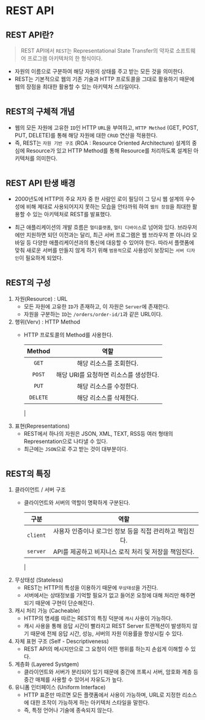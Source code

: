 # REST API

## REST API란?

> REST API에서 `REST`는 Representational State Transfer의 약자로 소프트웨어 프로그램 아키텍처의 한 형식이다.
- 자원의 이름으로 구분하여 해당 자원의 상태를 주고 받는 모든 것을 의미한다.
- REST는 기본적으로 웹의 기존 기술과 HTTP 프로토콜을 그대로 활용하기 때문에 웹의 장점을 최대한 활용할 수 있는 아키텍처 스타일이다.
#
## REST의 구체적 개념
- 웹의 모든 자원에 고유한 `ID`인 HTTP `URL`을 부여하고, `HTTP Method` (GET, POST, PUT, DELETE)를 통해 해당 자원에 대한 `CRUD` 연산을 적용한다.  
- 즉, REST는 `자원 기반 구조` (ROA : Resource Oriented Architecture) 설계의 중심에 Resource가 있고 HTTP Method를 통해 Resource를 처리하도록 설계된 아키텍처를 의미한다.
#
## REST API 탄생 배경
- 2000년도에 HTTP의 주요 저자 중 한 사람인 로이 필딩이 그 당시 웹 설계의 우수성에 비해 제대로 사용되어지지 못하는 모습을 안타까워 하여 `웹의 장점`을 최대한 활용할 수 있는 아키텍처로 REST를 발표했다.  

- 최근 애플리케이션의 개발 흐름은 `멀티플랫폼`, `멀티 디바이스`로 넘어와 있다. 브라우저에만 지원하면 되던 이전과는 달리, 최근 서버 프로그램은 웹 브라우저 뿐 아니라 모바일 등 다양한 애플리케이션과의 통신에 대응할 수 있어야 한다. 따라서 플랫폼에 맞춰 새로운 서버를 만들지 않게 하기 위해 `범용적`으로 사용성이 보장되는 `서버 디자인`이 필요하게 되었다.
#
## REST의 구성
1. 자원(Resource) : URL
    - 모든 자원에 고유한 `ID`가 존재하고, 이 자원은 `Server`에 존재한다.
    - 자원을 구분하는 `ID`는 `/orders/order-id/1`과 같은 URL이다.
1. 행위(Verv) : HTTP Method
    - HTTP 프로토콜의 Method를 사용한다.  
    
        Method|역할
        :---:|:---:|
        `GET`|해당 리소스를 조회한다.
        `POST`|해당 URI를 요청하면 리소스를 생성한다.
        `PUT`|해당 리소스를 수정한다.
        `DELETE`|해당 리소스를 삭제한다.
        |
1. 표현(Representations)
    - REST에서 하나의 자원은 JSON, XML, TEXT, RSS등 여러 형태의 Representation으로 나타낼 수 있다.
    - 최근에는 `JSON`으로 주고 받는 것이 대부분이다.
#
## REST의 특징
1. 클라이언트 / 서버 구조
    - 클라이언트와 서버의 역할이 명확하게 구분된다.
    
        구분|역할
        :---:|:---:
        `client`| 사용자 인증이나 로그인 정보 등을 직접 관리하고 책임진다.
        `server`|API를 제공하고 비지니스 로직 처리 및 저장을 책임진다.
        |
1. 무상태성 (Stateless)
    - REST는 HTTP의 특성을 이용하기 때문에 `무상태성`을 가진다.
    - 서버에서는 상태정보를 기억할 필요가 없고 들어온 요청에 대해 처리만 해주면 되기 때문에 구현이 단순해진다.
1. 캐시 처리 가능 (Cacheable)
    - HTTP의 명세를 따르는 REST의 특징 덕분에 `캐시` 사용이 가능하다.
    - 캐시 사용을 통해 응답 시간이 빨라지고 REST Server 트랜젝션이 발생하지 않기 때문에 전체 응답 시간, 성능, 서버의 자원 이용률을 향상시킬 수 있다.
1. 자체 표현 구조 (Self - Descriptiveness)
    - REST API의 메시지만으로 그 요청이 어떤 행위를 하는지 손쉽게 이해할 수 있다.
1. 계층화 (Layered Systgem)
    - 클라이언트와 서버가 분리되어 있기 때문에 중간에 프록시 서버, 암호화 계층 등 중간 매체를 사용할 수 있어서 자유도가 높다.
1. 유니폼 인터페이스 (Uniform Interface)
    - HTTP 표준만 따르면 모든 플랫폼에서 사용이 가능하며, URL로 지정한 리소스에 대한 조작이 가능하게 하는 아키텍처 스타일을 말한다.
    - 즉, 특정 언어나 기술에 종속되지 않는다.
#
